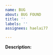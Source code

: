 ```yaml
---
name: BUG
about: BUG FOUND
title: ''
labels: ''
assignees: haelai77

---
```


**Description:**
